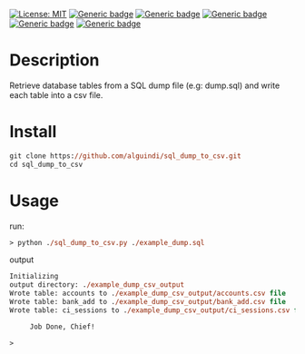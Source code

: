 [![License: MIT](https://img.shields.io/badge/License-MIT-yellow.svg)](https://opensource.org/licenses/MIT) [![Generic badge](https://img.shields.io/badge/Version-.1-<COLOR>.svg)](https://shields.io/) [![Generic badge](https://img.shields.io/badge/PYTHON-3-<COLOR>.svg)](https://shields.io/)
[![Generic badge](https://img.shields.io/badge/MAINTAINABILITY-ACTIVE-<COLOR>.svg)](https://shields.io/) [![Generic badge](https://img.shields.io/badge/Dependencies-Python3-<COLOR>.svg)](https://shields.io/)
[![Generic badge](https://img.shields.io/badge/Contributions-WELCOMED-<COLOR>.svg)](https://shields.io/)





# Description

Retrieve database tables from a SQL dump file (e.g: dump.sql) and write each table into a csv file.

# Install
```ps
git clone https://github.com/alguindi/sql_dump_to_csv.git
cd sql_dump_to_csv
```
# Usage
run:
```ps
> python ./sql_dump_to_csv.py ./example_dump.sql
```
output
```ps
Initializing
output directory: ./example_dump_csv_output
Wrote table: accounts to ./example_dump_csv_output/accounts.csv file
Wrote table: bank_add to ./example_dump_csv_output/bank_add.csv file
Wrote table: ci_sessions to ./example_dump_csv_output/ci_sessions.csv file                                                                                                                                

     Job Done, Chief!                                                                                

>                         
```